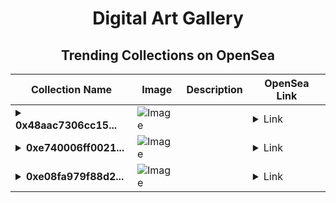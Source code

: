 <div align="center">

# Digital Art Gallery

## Trending Collections on OpenSea

| Collection Name                       | Image                                                                                     | Description                       | OpenSea Link                                                                                          |
|---------------------------------------|-------------------------------------------------------------------------------------------|-----------------------------------|--------------------------------------------------------------------------------------------------------|
| **<details><summary>0x48aac7306cc15...</summary>0x48aac7306cc1593baed2524c46945674266bc330</details>** | ![Image](https://i.seadn.io/s/raw/files/0b17eca97c80c2a47373054ef33e2cd6.jpg?w=500&auto=format?w=200&auto=format) |  | <details><summary>Link</summary>[0x48aac7306cc1593baed2524c46945674266bc330](https://opensea.io/collection/0x48aac7306cc1593baed2524c46945674266bc330)</details> |
| **<details><summary>0xe740006ff0021...</summary>0xe740006ff0021cbe43934ec97c9387e90a5bdc7f</details>** | ![Image](https://i.seadn.io/s/raw/files/0b17eca97c80c2a47373054ef33e2cd6.jpg?w=500&auto=format?w=200&auto=format) |  | <details><summary>Link</summary>[0xe740006ff0021cbe43934ec97c9387e90a5bdc7f](https://opensea.io/collection/0xe740006ff0021cbe43934ec97c9387e90a5bdc7f)</details> |
| **<details><summary>0xe08fa979f88d2...</summary>0xe08fa979f88d2dd96eb3eaff0776b1207f29ea54</details>** | ![Image](https://i.seadn.io/s/raw/files/0b17eca97c80c2a47373054ef33e2cd6.jpg?w=500&auto=format?w=200&auto=format) |  | <details><summary>Link</summary>[0xe08fa979f88d2dd96eb3eaff0776b1207f29ea54](https://opensea.io/collection/0xe08fa979f88d2dd96eb3eaff0776b1207f29ea54)</details> |

</div>